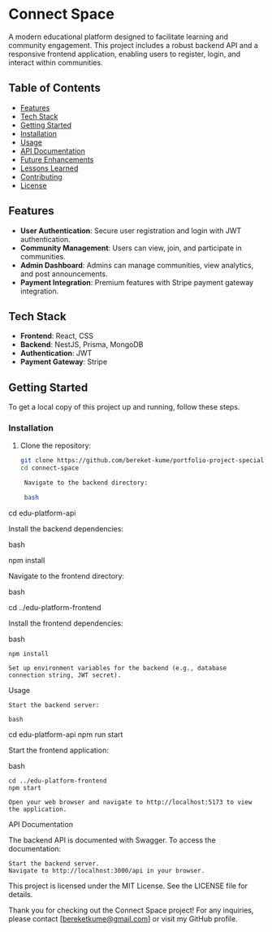 # Connect Space

A modern educational platform designed to facilitate learning and community engagement. This project includes a robust backend API and a responsive frontend application, enabling users to register, login, and interact within communities.

## Table of Contents

- [Features](#features)
- [Tech Stack](#tech-stack)
- [Getting Started](#getting-started)
- [Installation](#installation)
- [Usage](#usage)
- [API Documentation](#api-documentation)
- [Future Enhancements](#future-enhancements)
- [Lessons Learned](#lessons-learned)
- [Contributing](#contributing)
- [License](#license)

## Features

- **User Authentication**: Secure user registration and login with JWT authentication.
- **Community Management**: Users can view, join, and participate in communities.
- **Admin Dashboard**: Admins can manage communities, view analytics, and post announcements.
- **Payment Integration**: Premium features with Stripe payment gateway integration.

## Tech Stack

- **Frontend**: React, CSS
- **Backend**: NestJS, Prisma, MongoDB
- **Authentication**: JWT
- **Payment Gateway**: Stripe

## Getting Started

To get a local copy of this project up and running, follow these steps.

### Installation

1. Clone the repository:

   ```bash
   git clone https://github.com/bereket-kume/portfolio-project-specialization
   cd connect-space

    Navigate to the backend directory:

    bash

cd edu-platform-api

Install the backend dependencies:

bash

npm install

Navigate to the frontend directory:

bash

cd ../edu-platform-frontend

Install the frontend dependencies:

bash

    npm install

    Set up environment variables for the backend (e.g., database connection string, JWT secret).

Usage

    Start the backend server:

    bash

cd edu-platform-api
npm run start

Start the frontend application:

bash

    cd ../edu-platform-frontend
    npm start

    Open your web browser and navigate to http://localhost:5173 to view the application.

API Documentation

The backend API is documented with Swagger. To access the documentation:

    Start the backend server.
    Navigate to http://localhost:3000/api in your browser.


This project is licensed under the MIT License. See the LICENSE file for details.

Thank you for checking out the Connect Space project! For any inquiries, please contact [bereketkume@gmail.com] or visit my GitHub profile.

